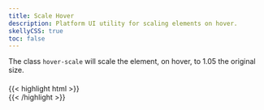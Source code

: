 ```yaml
---
title: Scale Hover
description: Platform UI utility for scaling elements on hover.
skellyCSS: true
toc: false
---
```


The class `hover-scale` will scale the element, on hover, to 1.05 the original size.

<div class="block-container">
    <div class="block laptop-up-3">
        <div class="card hover-scale">
            <h4 class="skeleton skeleton--lg" role="presentation"></h4>
            <div class="card__content">
                <p class="skeleton" data-lines="3" role="presentation"></p>
            </div>
        </div>
    </div>
</div>

<div class="mt-3 mb-4">
{{< highlight html >}}
<div class="card hover-scale">
    <!-- Content goes here! -->
</div>
{{< /highlight >}}
</div>
